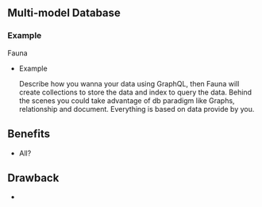 ## Multi-model Database
### Example
Fauna
- Example
    
    Describe how you wanna your data using GraphQL, then Fauna will create collections to store the data and index to query the data.
    Behind the scenes you could take advantage of db paradigm like Graphs, relationship and document.
    Everything is based on data provide by you.
     
## Benefits
 - All? 

## Drawback
 - 
